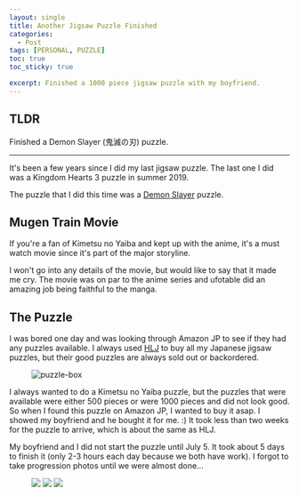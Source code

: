 ```yaml
---
layout: single
title: Another Jigsaw Puzzle Finished
categories:
  - Post
tags: [PERSONAL, PUZZLE] 
toc: true
toc_sticky: true

excerpt: Finished a 1000 piece jigsaw puzzle with my boyfriend.  
---
```


## TLDR

Finished a Demon Slayer (鬼滅の刃) puzzle.

---

It's been a few years since I did my last jigsaw puzzle. The last one I did was
a Kingdom Hearts 3 puzzle in summer 2019.

The puzzle that I did this time was a [Demon Slayer](https://en.wikipedia.org/wiki/Demon_Slayer:_Kimetsu_no_Yaiba_the_Movie:_Mugen_Train) puzzle. 

## Mugen Train Movie
If you're a fan of Kimetsu no Yaiba and kept up with the anime, it's a must watch
movie since it's part of the major storyline.

I won't go into any details of the movie, but would like to say that it made me
cry. The movie was on par to the anime series and ufotable did an amazing job
being faithful to the manga. 

## The Puzzle
I was bored one day and was looking through Amazon JP to see if they had 
any puzzles available. I always used [HLJ](https://www.hlj.com/) to buy all my Japanese jigsaw puzzles,
but their good puzzles are always sold out or backordered. 

<figure style="width: 200px" class="align-right">
  <img src="https://u.cubeupload.com/lilwon/2021070501.jpg" alt="puzzle-box">
</figure>

I always wanted to do a Kimetsu no Yaiba puzzle, but the puzzles that were 
available were either 500 pieces or were 1000 pieces and did not look good. 
So when I found this puzzle on Amazon JP, I wanted to buy it asap. I showed 
my boyfriend and he bought it for me. :) It took less than two weeks for the 
puzzle to arrive, which is about the same as HLJ. 

My boyfriend and I did not start the puzzle until July 5. It took about 5 
days to finish it (only 2-3 hours each day because we both have work). 
I forgot to take progression photos until we were almost done... 

<figure class="third">
  <img src="https://u.cubeupload.com/lilwon/2021070502.jpg">
  <img src="https://u.cubeupload.com/lilwon/2021070903.jpg">
  <img src="https://u.cubeupload.com/lilwon/2021071004.jpg">
</figure>
